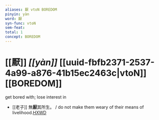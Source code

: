 ```yaml
---
aliases: 厭 vtoN BOREDOM
pinyin: yàn
word: 厭
syn-func: vtoN
sem-feat: 
total: 1
concept: BOREDOM 
---
```

# [[厭]] *[[yàn]]*  [[uuid-fbfb2371-2537-4a99-a876-41b15ec2463c|vtoN]] [[BOREDOM]]
get bored with; lose interest in
 - [[老子]] 無**厭**其所生。 / do not make them weary of their means of livelihood.[HXWD](https://hxwd.org/textview.html?location=KR5c0057_tls_072-1a.6)
